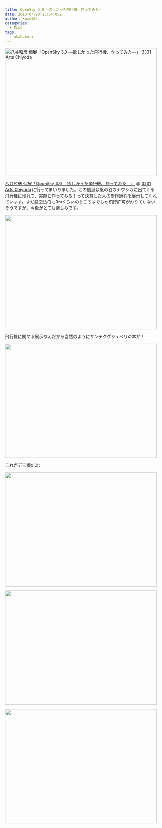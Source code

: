 ```yaml
---
title: OpenSky 3.0 ―欲しかった飛行機、作ってみた―
date: 2013-07-20T15:04:05Z
author: kazu634
categories:
  - Misc
tags:
  - akihabara
---
```

<a href="http://hachiya.3331.jp/" onclick="__gaTracker('send', 'event', 'outbound-article', 'http://hachiya.3331.jp/', '');" title="八谷和彦 個展「OpenSky 3.0 ―欲しかった飛行機、作ってみた―」:3331 Arts Chiyoda by -kazu634-"><img class="aligncenter" alt="八谷和彦 個展「OpenSky 3.0 ―欲しかった飛行機、作ってみた―」:3331 Arts Chiyoda" src="http://farm4.staticflickr.com/3695/9297995276_4601cc4f12.jpg" width="500" height="421" /></a>

<a href="http://hachiya.3331.jp/" onclick="__gaTracker('send', 'event', 'outbound-article', 'http://hachiya.3331.jp/', '八谷和彦 個展「OpenSky 3.0 ―欲しかった飛行機、作ってみた―」');" target="_blank">八谷和彦 個展「OpenSky 3.0 ―欲しかった飛行機、作ってみた―」</a> @ <a href="http://www.3331.jp/" onclick="__gaTracker('send', 'event', 'outbound-article', 'http://www.3331.jp/', '3331 Arts Chiyoda');" target="_blank">3331 Arts Chiyoda</a> に行ってまいりました。この個展は風の谷のナウシカに出てくる飛行機に憧れて、実際に作ってみる！って決意した人の制作過程を展示してくれています。まだ航空法的に3mぐらいのところまでしか飛行許可がおりていないそうですが、今後がとても楽しみです。

<a href="http://flic.kr/p/faonki" onclick="__gaTracker('send', 'event', 'outbound-article', 'http://flic.kr/p/faonki', '');" title=" by -kazu634-"><img class="aligncenter" alt="" src="http://farm8.staticflickr.com/7398/9295207443_19c0e1808f.jpg" width="500" height="375" /></a>

飛行機に関する展示なんだから当然のようにサンテクグジュペリの本が！

<a href="http://flic.kr/p/faonVv" onclick="__gaTracker('send', 'event', 'outbound-article', 'http://flic.kr/p/faonVv', '');" title=" by -kazu634-"><img class="aligncenter" alt="" src="http://farm8.staticflickr.com/7401/9295209427_b209100b22.jpg" width="500" height="375" /></a>

これがデモ機だよ:

<a href="http://flic.kr/p/faCDCU" onclick="__gaTracker('send', 'event', 'outbound-article', 'http://flic.kr/p/faCDCU', '');" title=" by -kazu634-"><img class="aligncenter" alt="" src="http://farm4.staticflickr.com/3740/9297993856_3409e84ecb.jpg" width="500" height="375" /></a>

<a href="http://flic.kr/p/faCDQu" onclick="__gaTracker('send', 'event', 'outbound-article', 'http://flic.kr/p/faCDQu', '');" title=" by -kazu634-"><img class="aligncenter" alt="" src="http://farm4.staticflickr.com/3755/9297994528_e5e0307d2c.jpg" width="500" height="375" /></a>

<a href="http://flic.kr/p/faoqiV" onclick="__gaTracker('send', 'event', 'outbound-article', 'http://flic.kr/p/faoqiV', '');" title=" by -kazu634-"><img class="aligncenter" alt="" src="http://farm6.staticflickr.com/5334/9295217455_f2aa0587c8.jpg" width="500" height="375" /></a>
